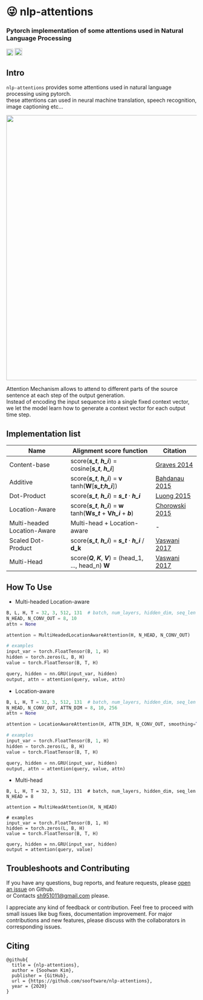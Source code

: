 # :stuck_out_tongue_winking_eye: nlp-attentions
  
### Pytorch implementation of some attentions used in Natural Language Processing
  
[<img src="https://github.com/gentaiscool/end2end-asr-pytorch/raw/master/img/pytorch-logo-dark.png" height=18>](https://pytorch.org/) <img src="https://img.shields.io/badge/License-MIT-yellow" height=20>
  
## Intro
  
`nlp-attentions` provides some attentions used in natural language processing using pytorch.   
these attentions can used in neural machine translation, speech recognition, image captioning etc...  
  
<img src="https://miro.medium.com/max/1200/1*1V221DO9QIafh4htkwVBYw.jpeg" width=700>
  
Attention Mechanism allows to attend to different parts of the source sentence at each step of the output generation.   
Instead of encoding the input sequence into a single fixed context vector, we let the model learn how to generate a context vector for each output time step.  
  
## Implementation list
  
|Name|Alignment score function|Citation|  
|---|---|---|  
|Content-base|score(***s_t***, ***h_i***) = cosine\[***s_t***, ***h_i***\] |[Graves 2014](https://arxiv.org/abs/1410.5401)|  
|Additive|score(***s_t***, ***h_i***) = **v** tanh(**W**\[***s_t***;***h_i***\])|[Bahdanau 2015](https://arxiv.org/pdf/1409.0473.pdf)|  
|Dot-Product|score(***s_t***, ***h_i***) = ***s_t*** · ***h_i***|[Luong 2015](https://arxiv.org/pdf/1508.04025.pdf)|  
|Location-Aware|score(***s_t***, ***h_i***) = **w** tanh(**W*****s_t*** + **V*****h_i*** + ***b***)|[Chorowski 2015](http://papers.nips.cc/paper/5847-attention-based-models-for-speech-recognition.pdf)|    
|Multi-headed Location-Aware|Multi-head + Location-aware|-|  
|Scaled Dot-Product|score(***s_t***, ***h_i***) = ***s_t*** · ***h_i*** / **d_k**|[Vaswani 2017](https://arxiv.org/abs/1706.03762)|  
|Multi-Head|score(***Q***, ***K***, ***V***) = (head_1, ..., head_n) **W**|[Vaswani 2017](https://arxiv.org/abs/1706.03762)|  
   
## How To Use

* Multi-headed Location-aware
```python
B, L, H, T = 32, 3, 512, 131  # batch, num_layers, hidden_dim, seq_len
N_HEAD, N_CONV_OUT = 8, 10
attn = None

attention = MultiHeadedLocationAwareAttention(H, N_HEAD, N_CONV_OUT)

# examples
input_var = torch.FloatTensor(B, 1, H)
hidden = torch.zeros(L, B, H)
value = torch.FloatTensor(B, T, H)

query, hidden = nn.GRU(input_var, hidden)
output, attn = attention(query, value, attn)
```

* Location-aware 
```python
B, L, H, T = 32, 3, 512, 131  # batch, num_layers, hidden_dim, seq_len
N_HEAD, N_CONV_OUT, ATTN_DIM = 8, 10, 256
attn = None

attention = LocationAwareAttention(H, ATTN_DIM, N_CONV_OUT, smoothing=True)

# examples
input_var = torch.FloatTensor(B, 1, H)
hidden = torch.zeros(L, B, H)
value = torch.FloatTensor(B, T, H)

query, hidden = nn.GRU(input_var, hidden)
output, attn = attention(query, value, attn)
```

* Multi-head
```
B, L, H, T = 32, 3, 512, 131  # batch, num_layers, hidden_dim, seq_len
N_HEAD = 8

attention = MultiHeadAttention(H, N_HEAD)

# examples
input_var = torch.FloatTensor(B, 1, H)
hidden = torch.zeros(L, B, H)
value = torch.FloatTensor(B, T, H)

query, hidden = nn.GRU(input_var, hidden)
output = attention(query, value)
```
  
## Troubleshoots and Contributing
If you have any questions, bug reports, and feature requests, please [open an issue](https://github.com/sh951011/Attention-Implementation/issues) on Github.  
or Contacts sh951011@gmail.com please.
  
I appreciate any kind of feedback or contribution.  Feel free to proceed with small issues like bug fixes, documentation improvement.  For major contributions and new features, please discuss with the collaborators in corresponding issues.  
  
## Citing
```
@github{
  title = {nlp-attentions},
  author = {Soohwan Kim},
  publisher = {GitHub},
  url = {https://github.com/sooftware/nlp-attentions},
  year = {2020}
}
```
